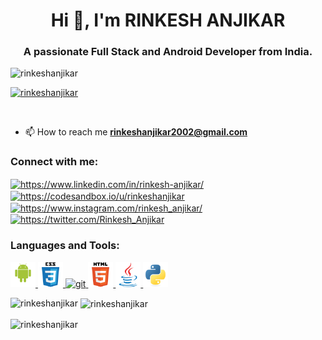 <h1 align="center">Hi 👋, I'm RINKESH ANJIKAR</h1>
<h3 align="center">A passionate Full Stack and Android Developer from India.</h3>

<p align="left"> <img src="https://komarev.com/ghpvc/?username=rinkeshanjikar&label=Profile%20views&color=0e75b6&style=flat" alt="rinkeshanjikar" /> </p>

<p align="left"> <a href="https://github.com/ryo-ma/github-profile-trophy"><img src="https://github-profile-trophy.vercel.app/?username=rinkeshanjikar" alt="rinkeshanjikar" /></a> </p>

<p align="left"> <a href="https://twitter.com/" target="blank"><img src="https://img.shields.io/twitter/follow/?logo=twitter&style=for-the-badge" alt="" /></a> </p>

- 📫 How to reach me **rinkeshanjikar2002@gmail.com**

<h3 align="left">Connect with me:</h3>
<p align="left">
<a href="https://linkedin.com/in/https://www.linkedin.com/in/rinkesh-anjikar/" target="blank"><img align="center" src="https://raw.githubusercontent.com/rahuldkjain/github-profile-readme-generator/master/src/images/icons/Social/linked-in-alt.svg" alt="https://www.linkedin.com/in/rinkesh-anjikar/" height="30" width="40" /></a>
<a href="https://codesandbox.com/https://codesandbox.io/u/rinkeshanjikar" target="blank"><img align="center" src="https://raw.githubusercontent.com/rahuldkjain/github-profile-readme-generator/master/src/images/icons/Social/codesandbox.svg" alt="https://codesandbox.io/u/rinkeshanjikar" height="30" width="40" /></a>
<a href="https://instagram.com/https://www.instagram.com/rinkesh_anjikar/" target="blank"><img align="center" src="https://raw.githubusercontent.com/rahuldkjain/github-profile-readme-generator/master/src/images/icons/Social/instagram.svg" alt="https://www.instagram.com/rinkesh_anjikar/" height="30" width="40" /></a>
<a href="https://twitter.com/https://twitter.com/Rinkesh_Anjikar" target="blank"><img align="center" src="https://raw.githubusercontent.com/rahuldkjain/github-profile-readme-generator/master/src/images/icons/Social/twitter.svg" alt="https://twitter.com/Rinkesh_Anjikar" height="30" width="40" /></a>
</p>

<h3 align="left">Languages and Tools:</h3>
<p align="left"> <a href="https://developer.android.com" target="_blank" rel="noreferrer"> <img src="https://raw.githubusercontent.com/devicons/devicon/master/icons/android/android-original-wordmark.svg" alt="android" width="40" height="40"/> </a> <a href="https://www.w3schools.com/css/" target="_blank" rel="noreferrer"> <img src="https://raw.githubusercontent.com/devicons/devicon/master/icons/css3/css3-original-wordmark.svg" alt="css3" width="40" height="40"/> </a> <a href="https://git-scm.com/" target="_blank" rel="noreferrer"> <img src="https://www.vectorlogo.zone/logos/git-scm/git-scm-icon.svg" alt="git" width="40" height="40"/> </a> <a href="https://www.w3.org/html/" target="_blank" rel="noreferrer"> <img src="https://raw.githubusercontent.com/devicons/devicon/master/icons/html5/html5-original-wordmark.svg" alt="html5" width="40" height="40"/> </a> <a href="https://www.java.com" target="_blank" rel="noreferrer"> <img src="https://raw.githubusercontent.com/devicons/devicon/master/icons/java/java-original.svg" alt="java" width="40" height="40"/> </a> <a href="https://www.python.org" target="_blank" rel="noreferrer"> <img src="https://raw.githubusercontent.com/devicons/devicon/master/icons/python/python-original.svg" alt="python" width="40" height="40"/> </a> </p>

<p><img align="left" src="https://github-readme-stats.vercel.app/api/top-langs?username=rinkeshanjikar&show_icons=true&locale=en&layout=compact" alt="rinkeshanjikar" /></p>

<p>&nbsp;<img align="center" src="https://github-readme-stats.vercel.app/api?username=rinkeshanjikar&show_icons=true&locale=en" alt="rinkeshanjikar" /></p>

<p><img align="center" src="https://github-readme-streak-stats.herokuapp.com/?user=rinkeshanjikar&" alt="rinkeshanjikar" /></p>
